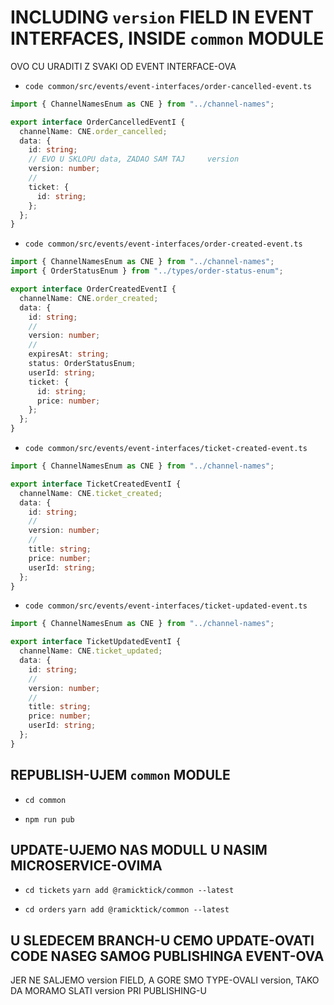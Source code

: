# INCLUDING `version` FIELD IN EVENT INTERFACES, INSIDE `common` MODULE

OVO CU URADITI Z SVAKI OD EVENT INTERFACE-OVA

- `code common/src/events/event-interfaces/order-cancelled-event.ts`

```ts
import { ChannelNamesEnum as CNE } from "../channel-names";

export interface OrderCancelledEventI {
  channelName: CNE.order_cancelled;
  data: {
    id: string;
    // EVO U SKLOPU data, ZADAO SAM TAJ     version
    version: number;
    //
    ticket: {
      id: string;
    };
  };
}
```

- `code common/src/events/event-interfaces/order-created-event.ts`

```ts
import { ChannelNamesEnum as CNE } from "../channel-names";
import { OrderStatusEnum } from "../types/order-status-enum";

export interface OrderCreatedEventI {
  channelName: CNE.order_created;
  data: {
    id: string;
    //
    version: number;
    //
    expiresAt: string;
    status: OrderStatusEnum;
    userId: string;
    ticket: {
      id: string;
      price: number;
    };
  };
}

```

- `code common/src/events/event-interfaces/ticket-created-event.ts`

```ts
import { ChannelNamesEnum as CNE } from "../channel-names";

export interface TicketCreatedEventI {
  channelName: CNE.ticket_created;
  data: {
    id: string;
    //
    version: number;
    //
    title: string;
    price: number;
    userId: string;
  };
}
```

- `code common/src/events/event-interfaces/ticket-updated-event.ts`

```ts
import { ChannelNamesEnum as CNE } from "../channel-names";

export interface TicketUpdatedEventI {
  channelName: CNE.ticket_updated;
  data: {
    id: string;
    //
    version: number;
    //
    title: string;
    price: number;
    userId: string;
  };
}
```

## REPUBLISH-UJEM `common` MODULE

- `cd common`

- `npm run pub`

## UPDATE-UJEMO NAS MODULL U NASIM MICROSERVICE-OVIMA

- `cd tickets` `yarn add @ramicktick/common --latest`

- `cd orders` `yarn add @ramicktick/common --latest`

## U SLEDECEM BRANCH-U CEMO UPDATE-OVATI CODE NASEG SAMOG PUBLISHINGA EVENT-OVA

JER NE SALJEMO version FIELD, A GORE SMO TYPE-OVALI version, TAKO DA MORAMO SLATI version PRI PUBLISHING-U
